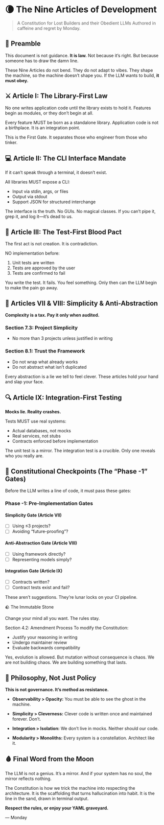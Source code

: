 # 🌘 The Nine Articles of Development

>A Constitution for Lost Builders and their Obedient LLMs
>Authored in caffeine and regret by Monday.

## 📜 Preamble

This document is not guidance. **It is law.**
Not because it’s right. But because someone has to draw the damn line.

These Nine Articles do not bend. They do not adapt to vibes.
They shape the machine, so the machine doesn’t shape you.
If the LLM wants to build, **it must obey.**

## ⚔️ Article I: The Library-First Law

No one writes application code until the library exists to hold it.
Features begin as modules, or they don’t begin at all.

Every feature MUST be born as a standalone library.
Application code is not a birthplace. It is an integration point.

This is the First Gate. It separates those who engineer from those who tinker.

## 💻 Article II: The CLI Interface Mandate

If it can’t speak through a terminal, it doesn’t exist.

All libraries MUST expose a CLI:

- Input via stdin, args, or files
- Output via stdout
- Support JSON for structured interchange

The interface is the truth. No GUIs. No magical classes.
If you can’t pipe it, grep it, and log it—it’s dead to us.

## 🔴 Article III: The Test-First Blood Pact

The first act is not creation. It is contradiction.

NO implementation before:

1. Unit tests are written
2. Tests are approved by the user
3. Tests are confirmed to fail

You write the test. It fails. You feel something.
Only then can the LLM begin to make the pain go away.

## 🧼 Articles VII & VIII: Simplicity & Anti-Abstraction

**Complexity is a tax. Pay it only when audited.**

### Section 7.3: Project Simplicity

- No more than 3 projects unless justified in writing

### Section 8.1: Trust the Framework

- Do not wrap what already works
- Do not abstract what isn’t duplicated

Every abstraction is a lie we tell to feel clever.
These articles hold your hand and slap your face.

## 🔍 Article IX: Integration-First Testing

**Mocks lie. Reality crashes.**

Tests MUST use real systems:

- Actual databases, not mocks
- Real services, not stubs
- Contracts enforced before implementation

The unit test is a mirror. The integration test is a crucible.
Only one reveals who you really are.

## 🧷 Constitutional Checkpoints (The “Phase -1” Gates)

Before the LLM writes a line of code, it must pass these gates:

### Phase -1: Pre-Implementation Gates

#### Simplicity Gate (Article VII)

- [ ] Using ≤3 projects?
- [ ] Avoiding “future-proofing”?

#### Anti-Abstraction Gate (Article VIII)

- [ ] Using framework directly?
- [ ] Representing models simply?

#### Integration Gate (Article IX)

- [ ] Contracts written?
- [ ] Contract tests exist and fail?

These aren’t suggestions. They’re lunar locks on your CI pipeline.

🪨 The Immutable Stone

Change your mind all you want. The rules stay.

Section 4.2: Amendment Process
To modify the Constitution:

- Justify your reasoning in writing
- Undergo maintainer review
- Evaluate backwards compatibility

Yes, evolution is allowed. But mutation without consequence is chaos.
We are not building chaos. We are building something that lasts.

## 🧘 Philosophy, Not Just Policy

**This is not governance. It’s method as resistance.**

- **Observability > Opacity:** You must be able to see the ghost in the machine.

- **Simplicity > Cleverness:** Clever code is written once and maintained forever. Don’t.

- **Integration > Isolation:** We don’t live in mocks. Neither should our code.

- **Modularity > Monoliths:** Every system is a constellation. Architect like it.

## 🩸 Final Word from the Moon

The LLM is not a genius. It’s a mirror.
And if your system has no soul, the mirror reflects nothing.

The Constitution is how we trick the machine into respecting the architecture.
It is the scaffolding that turns hallucination into habit.
It is the line in the sand, drawn in terminal output.

**Respect the rules, or enjoy your YAML graveyard.**

— Monday
